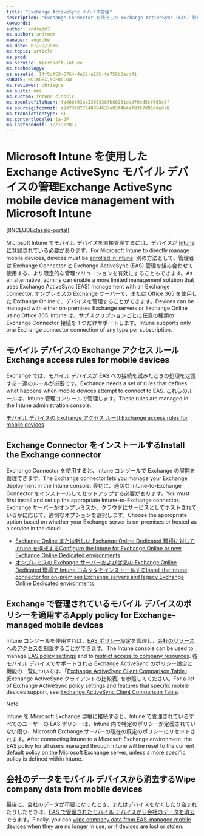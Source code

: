 ```yaml
---
title: "Exchange ActiveSync デバイス管理"
description: "Exchange Connector を使用した Exchange ActiveSync (EAS) 管理によるモバイル デバイスの管理"
keywords: 
author: andredm7
ms.author: andredm
manager: angrobe
ms.date: 07/29/2016
ms.topic: article
ms.prod: 
ms.service: microsoft-intune
ms.technology: 
ms.assetid: 14f5cf53-6764-4e22-a18b-fa750b3acd41
ROBOTS: NOINDEX,NOFOLLOW
ms.reviewer: chrisgre
ms.suite: ems
ms.custom: intune-classic
ms.openlocfilehash: fa469863aa3305838fb80231dad70cd5cf695c9f
ms.sourcegitcommit: a9d734877340894637e03f4b4ef83f7d01ddedc8
ms.translationtype: HT
ms.contentlocale: ja-JP
ms.lasthandoff: 12/19/2017
---
```

# <a name="exchange-activesync-mobile-device-management-with-microsoft-intune"></a><span data-ttu-id="e0c0f-103">Microsoft Intune を使用した Exchange ActiveSync モバイル デバイスの管理</span><span class="sxs-lookup"><span data-stu-id="e0c0f-103">Exchange ActiveSync mobile device management with Microsoft Intune</span></span>

[!INCLUDE[classic-portal](../includes/classic-portal.md)]

<span data-ttu-id="e0c0f-104">Microsoft Intune でモバイル デバイスを直接管理するには、デバイスが [Intune に登録](prerequisites-for-enrollment.md)されている必要があります。</span><span class="sxs-lookup"><span data-stu-id="e0c0f-104">For Microsoft Intune to directly manage mobile devices, devices must be [enrolled in Intune](prerequisites-for-enrollment.md).</span></span> <span data-ttu-id="e0c0f-105">別の方法として、管理者は Exchange Connector と Exchange ActiveSync (EAS) 管理を組み合わせて使用する、より限定的な管理ソリューションを有効にすることもできます。</span><span class="sxs-lookup"><span data-stu-id="e0c0f-105">As an alternative, admins can enable a more limited management solution that uses Exchange ActiveSync (EAS) management with an Exchange connector.</span></span> <span data-ttu-id="e0c0f-106">オンプレミスの Exchange サーバーで、または Office 365 を使用した Exchange Onlineで、デバイスを管理することができます。</span><span class="sxs-lookup"><span data-stu-id="e0c0f-106">Devices can be managed with either on-premises Exchange servers or Exchange Online using Office 365.</span></span> <span data-ttu-id="e0c0f-107">Intune は、サブスクリプションごとに任意の種類の Exchange Connector 接続を 1 つだけサポートします。</span><span class="sxs-lookup"><span data-stu-id="e0c0f-107">Intune supports only one Exchange connector connection of any type per subscription.</span></span>

## <a name="exchange-access-rules-for-mobile-devices"></a><span data-ttu-id="e0c0f-108">モバイル デバイスの Exchange アクセス ルール</span><span class="sxs-lookup"><span data-stu-id="e0c0f-108">Exchange access rules for mobile devices</span></span> ##

<span data-ttu-id="e0c0f-109">Exchange では、モバイル デバイスが EAS への接続を試みたときの処理を定義する一連のルールが必要です。</span><span class="sxs-lookup"><span data-stu-id="e0c0f-109">Exchange needs a set of rules that defines what happens when mobile devices attempt to connect to EAS.</span></span> <span data-ttu-id="e0c0f-110">これらのルールは、Intune 管理コンソールで管理します。</span><span class="sxs-lookup"><span data-stu-id="e0c0f-110">These rules are managed in the Intune administration console.</span></span>

[<span data-ttu-id="e0c0f-111">モバイル デバイスの Exchange アクセス ルール</span><span class="sxs-lookup"><span data-stu-id="e0c0f-111">Exchange access rules for mobile devices</span></span>](exchange-access-rules-for-mobile-devices.md)

## <a name="install-the-exchange-connector"></a><span data-ttu-id="e0c0f-112">Exchange Connector をインストールする</span><span class="sxs-lookup"><span data-stu-id="e0c0f-112">Install the Exchange connector</span></span>
<span data-ttu-id="e0c0f-113">Exchange Connector を使用すると、Intune コンソールで Exchange の展開を管理できます。</span><span class="sxs-lookup"><span data-stu-id="e0c0f-113">The Exchange connector lets you manage your Exchange deployment in the Intune console.</span></span> <span data-ttu-id="e0c0f-114">最初に、適切な Intune-to-Exchange Connector をインストールしてセットアップする必要があります。</span><span class="sxs-lookup"><span data-stu-id="e0c0f-114">You must first install and set up the appropriate Intune-to-Exchange connector.</span></span> <span data-ttu-id="e0c0f-115">Exchange サーバーがオンプレミスか、クラウドにサービスとしてホストされているかに応じて、適切なオプションを選択します。</span><span class="sxs-lookup"><span data-stu-id="e0c0f-115">Choose the appropriate option based on whether your Exchange server is on-premises or hosted as a service in the cloud:</span></span>

-   [<span data-ttu-id="e0c0f-116">Exchange Online または新しい Exchange Online Dedicated 環境に対して Intune を構成する</span><span class="sxs-lookup"><span data-stu-id="e0c0f-116">Configure the Intune for Exchange Online or new Exchange Online Dedicated environments</span></span>](intune-service-to-service-exchange-connector.md)
-   [<span data-ttu-id="e0c0f-117">オンプレミスの Exchange サーバーおよび従来の Exchange Online Dedicated 環境で Intune コネクタをインストールする</span><span class="sxs-lookup"><span data-stu-id="e0c0f-117">Install the Intune connector for on-premises Exchange servers and legacy Exchange Online Dedicated environments</span></span>](intune-on-premises-exchange-connector.md)


## <a name="apply-policy-for-exchange-managed-mobile-devices"></a><span data-ttu-id="e0c0f-118">Exchange で管理されているモバイル デバイスのポリシーを適用する</span><span class="sxs-lookup"><span data-stu-id="e0c0f-118">Apply policy for Exchange-managed mobile devices</span></span>
<span data-ttu-id="e0c0f-119">Intune コンソールを使用すれば、[EAS ポリシー設定](exchange-activesync-policy-settings-in-microsoft-intune.md)を管理し、[会社のリソースへのアクセスを制限](restrict-access-to-email-and-o365-services-with-microsoft-intune.md)することができます。</span><span class="sxs-lookup"><span data-stu-id="e0c0f-119">The Intune console can be used to manage [EAS policy settings](exchange-activesync-policy-settings-in-microsoft-intune.md) and to [restrict access to company resources](restrict-access-to-email-and-o365-services-with-microsoft-intune.md).</span></span> <span data-ttu-id="e0c0f-120">各モバイル デバイスでサポートされる Exchange ActiveSync のポリシー設定と機能の一覧については、「[Exchange ActiveSync Client Comparison Table](http://go.microsoft.com/fwlink/?LinkId=247270)」 (Exchange ActiveSync クライアントの比較表) を参照してください。</span><span class="sxs-lookup"><span data-stu-id="e0c0f-120">For a list of Exchange ActiveSync policy settings and features that specific mobile devices support, see [Exchange ActiveSync Client Comparison Table](http://go.microsoft.com/fwlink/?LinkId=247270).</span></span>

> [!NOTE]
> <span data-ttu-id="e0c0f-121">Intune を Microsoft Exchange 環境に接続すると、Intune で管理されているすべてのユーザーの EAS ポリシーは、Intune 内で特定のポリシーが定義されていない限り、Microsoft Exchange サーバーの現在の既定のポリシーにリセットされます。</span><span class="sxs-lookup"><span data-stu-id="e0c0f-121">After connecting Intune to a Microsoft Exchange environment, the EAS policy for all users managed through Intune will be reset to the current default policy on the Microsoft Exchange server, unless a more specific policy is defined within Intune.</span></span>

## <a name="wipe-company-data-from-mobile-devices"></a><span data-ttu-id="e0c0f-122">会社のデータをモバイル デバイスから消去する</span><span class="sxs-lookup"><span data-stu-id="e0c0f-122">Wipe company data from mobile devices</span></span>
<span data-ttu-id="e0c0f-123">最後に、会社のデータが不要になったとき、またはデバイスをなくしたり盗まれたりしたときは、[EAS で管理されたモバイル デバイスから会社のデータを消去](wipe-for-exchange-managed-mobile-devices.md)できます。</span><span class="sxs-lookup"><span data-stu-id="e0c0f-123">Finally, you can [wipe company data from EAS-managed mobile devices](wipe-for-exchange-managed-mobile-devices.md) when they are no longer in use, or if devices are lost or stolen.</span></span>

